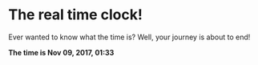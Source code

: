 # The real time clock!

Ever wanted to know what the time is? Well, your journey is about to end!

**The time is Nov 09, 2017, 01:33**